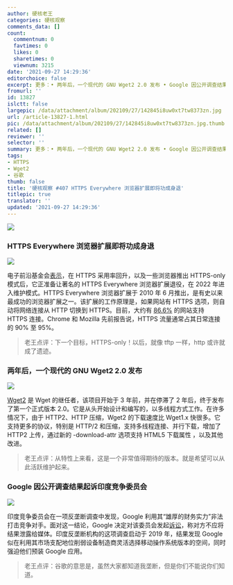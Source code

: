 ```yaml
---
author: 硬核老王
categories: 硬核观察
comments_data: []
count:
  commentnum: 0
  favtimes: 0
  likes: 0
  sharetimes: 0
  viewnum: 3215
date: '2021-09-27 14:29:36'
editorchoice: false
excerpt: 更多：• 两年后，一个现代的 GNU Wget2 2.0 发布 • Google 因公开调查结果起诉印度竞争委员会
fromurl: ''
id: 13827
islctt: false
largepic: /data/attachment/album/202109/27/142845i8uw0xt7tw8373zn.jpg
url: /article-13827-1.html
pic: /data/attachment/album/202109/27/142845i8uw0xt7tw8373zn.jpg.thumb.jpg
related: []
reviewer: ''
selector: ''
summary: 更多：• 两年后，一个现代的 GNU Wget2 2.0 发布 • Google 因公开调查结果起诉印度竞争委员会
tags:
- HTTPS
- Wget2
- 谷歌
thumb: false
title: '硬核观察 #407 HTTPS Everywhere 浏览器扩展即将功成身退'
titlepic: true
translator: ''
updated: '2021-09-27 14:29:36'
---
```


![](/data/attachment/album/202109/27/142845i8uw0xt7tw8373zn.jpg)


### HTTPS Everywhere 浏览器扩展即将功成身退


![](/data/attachment/album/202109/27/142718q98bebdeenuenwcc.jpg)


电子前沿基金会[表示](https://www.eff.org/deeplinks/2021/09/https-actually-everywhere)，在 HTTPS 采用率回升，以及一些浏览器推出 HTTPS-only 模式后，它正准备让著名的 HTTPS Everywhere 浏览器扩展退役，在 2022 年进入维护模式。HTTPS Everywhere 浏览器扩展于 2010 年 6 月推出，是有史以来最成功的浏览器扩展之一。该扩展的工作原理是，如果网站有 HTTPS 选项，则自动将网络连接从 HTTP 切换到 HTTPS。目前，大约有 [86.6%](https://w3techs.com/technologies/history_overview/ssl_certificate/all/y) 的网站支持 HTTPS 连接。Chrome 和 Mozilla 先前报告说，HTTPS 流量通常占其日常连接的 90% 至 95%。



> 
> 老王点评：下一个目标，HTTPS-only！以后，就像 tftp 一样，http 或许就成了遗迹。
> 
> 
> 


### 两年后，一个现代的 GNU Wget2 2.0 发布


![](/data/attachment/album/202109/27/142903rgcjjcqojtvtoo5j.jpg)


[Wget2](https://gitlab.com/gnuwget/wget2) 是 Wget 的继任者，该项目开始于 3 年前，并在停滞了 2 年后，终于发布了第一个正式版本 2.0。它是从头开始设计和编写的，以多线程方式工作。在许多情况下，由于 HTTP2、HTTP 压缩，Wget2 的下载速度比 Wget1.x 快很多。它支持更多的协议，特别是 HTTP/2 和压缩，支持多线程连接、并行下载，增加了 HTTP2 上传，通过新的 -download-attr 选项支持 HTML5 下载属性 ，以及其他改进。



> 
> 老王点评：从特性上来看，这是一个非常值得期待的版本。就是希望可以从此活跃维护起来。
> 
> 
> 


### Google 因公开调查结果起诉印度竞争委员会


![](/data/attachment/album/202109/27/142921hktgprjnkxmxggmk.jpg)


印度竞争委员会在一项反垄断调查中发现，Google 利用其“雄厚的财务实力”非法打击竞争对手。面对这一结论，Google 决定对该委员会发起[诉讼](https://techcrunch.com/2021/09/23/google-files-writ-with-indian-court-against-local-watchdog-following-report-leak/)，称对方不应将结果泄露给媒体。印度反垄断机构的这项调查启动于 2019 年，结果发现 Google 似在利用其市场支配地位削弱设备制造商灵活选择移动操作系统版本的空间，同时强迫他们预装 Google 应用。



> 
> 老王点评：谷歌的意思是，虽然大家都知道我垄断，但是你们不能说你们知道。
> 
> 
>